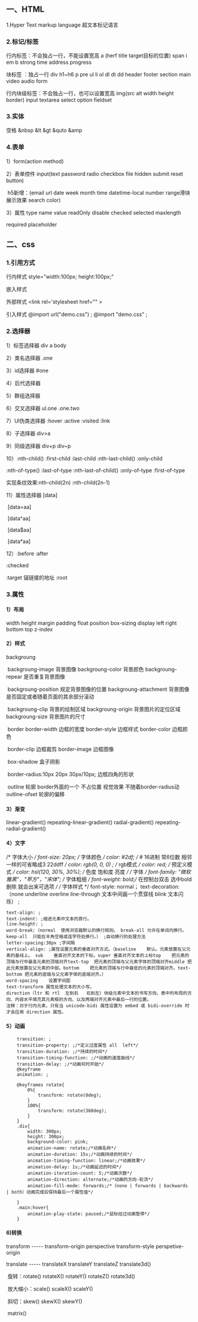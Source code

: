 ## 一、HTML

1.Hyper  Text  markup  language  超文本标记语言

### 2.标记/标签

行内标签：不会独占一行，不能设置宽高	a (herf   title   target目标的位置)	 span   i     em    b   strong	 time    address  progress		

块标签	：独占一行 div     h1~h6     p      pre     ul   li    ol   dl     dt    dd      header     footer     section    main   video  audio  form  									

行内块级标签：不会独占一行，也可以设置宽高       img(src  alt  width  height   border)   input  textarea   select   option  fieldset

### 3.实体

空格	&nbsp	&lt	&gt		&quto	&amp

### 4.表单

1）form(action	method)

2）表单控件		input(text	password	radio	checkbox	file	hidden	submit	reset	button)

​	h5新增：(email	url	date	week	month	time	datetime-local	number		range滑块展示效果	search	color)

3）属性		type	name	value	readOnly	disable	 checked	selected		maxlength

required		placeholder

## 二、css

### 1.引用方式

行内样式		style="width:100px;	height:100px;"

嵌入样式		<style></style>

外部样式		<link  rel='stylesheet   href="" >  

引入样式		@import  url("demo.css")  ;		@import   "demo.css" ;

### 2.选择器

1）标签选择器	div		a	body

2）类名选择器	.one

3）id选择器		#one

4）后代选择器

5）群组选择器

6）交叉选择器	ul.one	.one.two

7）UI伪类选择器	:hover	:active	:visited	:link

8）子选择器		div>a

9）同级选择器	div+p	div~p

10）:nth-child()	:first-child	:last-child	:nth-last-child()	:only-child

:nth-of-type()		:last-of-type		:nth-last-of-child()	:only-of-type		:first-of-type

实现条纹效果:nth-child(2n)		:nth-child(2n-1)

11）属性选择器	[data]

​			[data=aa]

​			[data^aa]

​			[data$aa]

​			[data*aa]

12）:before	:after

:checked

:target   锚链接的地址			:root

### 3.属性

#### 1）布局

width	height	margin	padding		float	position		box-sizing	display	left	right	bottom	top	z-index	

#### 2）样式

 backgroung   

​       backgroung-image 背景图像                         backgroung-color  背景颜色          backgroung-repear   是否重复背景图像 

​      backgroung-position 规定背景图像的位置   backgroung-attachment  背景图像是否固定或者随着页面的其余部分滚动

​        backgroung-clip  背景的绘制区域                backgroung-origin  背景图片的定位区域   backgroung-size  背景图片的尺寸

​        border      border-width 边框的宽度           border-style 边框样式                      border-color  边框颜色  

​        border-clip 边框裁剪                                    border-image  边框图像                     				                     

​        box-shadow   盒子阴影

​	border-radius:10px    20px    30px/10px;  边框四角的形状

​        outline 轮廓  border外面的一个  不占位置  视觉效果  不随着border-radius动     outline-ofset   轮廓的偏移

#### 3）渐变

linear-gradient()		repeating-linear-gradient()		radial-gradient()		repeating-radial-gradient()

#### 4）文字

/*  字体大小 */
   font-size: 20px; 
   /* 字体颜色 */ 
   color: #2df;  /*  # 16进制   常6位数 相邻一样的可省略成3  22ddff */
   color: rgb(0, 0, 0)  ;  /* rgb模式 */
   color: red;        /* 预定义模式 */
   color:  hsl(120, 30%, 30%);  /* 色度 饱和度  亮度 */ 
   /* 字体         */
   font-family: "微软雅黑"，"苹方"，"宋体";
   /* 字体粗细 */
   font-weight: bold;/* 在控制台双击  选中bold  删除 就会出来可选项 */
   /* 字体样式 */
   font-style: normal；
   text-decoration:（none  underline  overline  line-through 文本中间画一个贯穿线 blink 文本闪烁） ;

	text-align: ;
	text-indent: ;缩进元素中文本的首行。
	line-height: ;
	word-break:（normal	使用浏览器默认的换行规则。 break-all	允许在单词内换行。 keep-all	只能在半角空格或连字符处换行。） ;自动换行的处理方法
	letter-spacing:30px ;字间隔
	vertical-align: ;属性设置元素的垂直对齐方式。（baseline	默认。元素放置在父元素的基线上。 sub	垂直对齐文本的下标。super	垂直对齐文本的上标top	把元素的顶端与行中最高元素的顶端对齐text-top	把元素的顶端与父元素字体的顶端对齐middle	把此元素放置在父元素的中部。bottom	把元素的顶端与行中最低的元素的顶端对齐。text-bottom	把元素的底端与父元素字体的底端对齐。）
	word-spacing	设置字间距
	text-transform 属性处理文本的大小写。
	direction（ltr 和 rtl  左到右   右到左）块级元素中文本的书写方向、表中列布局的方向、内容水平填充其元素框的方向、以及两端对齐元素中最后一行的位置。
	注释：对于行内元素，只有当 unicode-bidi 属性设置为 embed 或 bidi-override 时才会应用 direction 属性。
#### 5）动画

		transition: ;
		transition-property: ;/*定义过度属性 all  left*/
		transition-duration: ;/*持续的时间*/
		transition-timing-function: ;/*动画的速度曲线*/
		transition-delay: ;/*动画何时开始*/
		@keyframe 
		animation: ;


```
	@keyframes rotate{
    	0%{
			transform: rotate(0deg);
		}
		100%{
			transform: rotate(360deg);
		}
	}
	.div{
		width: 300px;
		height: 300px;
		background-color: pink;
		animation-name: rotate;/*动画名称*/
		animation-duration: 15s;/*动画持续的时间*/
		animation-timing-function: linear;/*动画效果*/
		animation-delay: 1s;/*动画延迟的时间*/
		animation-iteration-count: 5;/*动画次数*/
		animation-direction: alternate;/*动画的方向-轮流*/
		animation-fill-mode: forwards;/*（none | forwards | backwards | both）动画完成后保持最后一个属性值*/

	}
	.main:hover{
		animation-play-state: paused;/*鼠标经过动画暂停*/
	}
```

#### 6)转换

transform   -----	transform-origin		perspective		transform-style	perspetive-origin

translate -----	    translateX	translateY	translateZ	translate3d()		

​		旋转：rotate()		rotateX()		rotateY()		rotateZ()		rotate3d()		

​		放大缩小：scale()		scaleX()		scaleY()	

​		斜切：skew()		skewX()		skewY()

​				matrix()